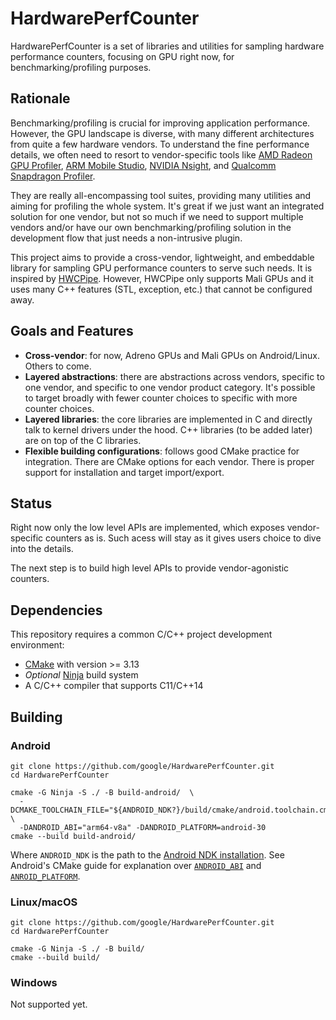 # HardwarePerfCounter

HardwarePerfCounter is a set of libraries and utilities for sampling hardware
performance counters, focusing on GPU right now, for benchmarking/profiling
purposes.

## Rationale

Benchmarking/profiling is crucial for improving application performance.
However, the GPU landscape is diverse, with many different architectures from
quite a few hardware vendors. To understand the fine performance details,
we often need to resort to vendor-specific tools like [AMD Radeon GPU
Profiler][rgp], [ARM Mobile Studio][mobile-studio], [NVIDIA Nsight][nsight],
and [Qualcomm Snapdragon Profiler][snapdragon-profiler].

They are really all-encompassing tool suites, providing many utilities and
aiming for profiling the whole system. It's great if we just want an integrated
solution for one vendor, but not so much if we need to support multiple vendors
and/or have our own benchmarking/profiling solution in the development flow
that just needs a non-intrusive plugin.

This project aims to provide a cross-vendor, lightweight, and embeddable library
for sampling GPU performance counters to serve such needs. It is inspired by
[HWCPipe][hwcpipe]. However, HWCPipe only supports Mali GPUs and it uses many
C++ features (STL, exception, etc.) that cannot be configured away.

## Goals and Features

* **Cross-vendor**: for now, Adreno GPUs and Mali GPUs on Android/Linux.
  Others to come.
* **Layered abstractions**: there are abstractions across vendors, specific
  to one vendor, and specific to one vendor product category. It's possible
  to target broadly with fewer counter choices to specific with more counter
  choices.
* **Layered libraries**: the core libraries are implemented in C and directly
  talk to kernel drivers under the hood. C++ libraries (to be added later) are
  on top of the C libraries.
* **Flexible building configurations**: follows good CMake practice for
  integration. There are CMake options for each vendor. There is proper support
  for installation and target import/export.

## Status

Right now only the low level APIs are implemented, which exposes vendor-specific
counters as is. Such acess will stay as it gives users choice to dive into the
details.

The next step is to build high level APIs to provide vendor-agonistic counters.

## Dependencies

This repository requires a common C/C++ project development environment:

* [CMake][cmake] with version >= 3.13
* _Optional_ [Ninja][ninja] build system
* A C/C++ compiler that supports C11/C++14

## Building

### Android

```shell
git clone https://github.com/google/HardwarePerfCounter.git
cd HardwarePerfCounter

cmake -G Ninja -S ./ -B build-android/  \
  -DCMAKE_TOOLCHAIN_FILE="${ANDROID_NDK?}/build/cmake/android.toolchain.cmake" \
  -DANDROID_ABI="arm64-v8a" -DANDROID_PLATFORM=android-30
cmake --build build-android/
```

Where `ANDROID_NDK` is the path to the [Android NDK installation][android-ndk-install].
See Android's CMake guide for explanation over [`ANDROID_ABI`][android-abi] and
[`ANROID_PLATFORM`][android-platform].


### Linux/macOS

```shell
git clone https://github.com/google/HardwarePerfCounter.git
cd HardwarePerfCounter

cmake -G Ninja -S ./ -B build/
cmake --build build/
```

### Windows

Not supported yet.

[cmake]: https://cmake.org/
[ninja]: https://ninja-build.org/
[hwcpipe]: https://github.com/ARM-software/HWCPipe
[rgp]: https://gpuopen.com/rgp/
[mobile-studio]: https://developer.arm.com/tools-and-software/graphics-and-gaming/arm-mobile-studio
[nsight]: https://developer.nvidia.com/nsight-graphics
[snapdragon-profiler]: https://developer.qualcomm.com/software/snapdragon-profiler
[android-abi]: https://developer.android.com/ndk/guides/cmake#android_abi
[android-ndk-install]: https://developer.android.com/ndk/downloads
[android-platform]: https://developer.android.com/ndk/guides/cmake#android_platform
